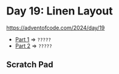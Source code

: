 # Day 19: Linen Layout
https://adventofcode.com/2024/day/19

* [Part 1](./puzzle1.py) => `?????`
* [Part 2](./puzzle2.py) => `?????`

## Scratch Pad
